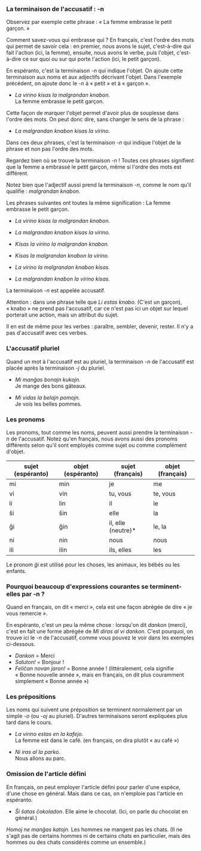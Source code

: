 ### La terminaison de l'accusatif : -n

Observez par exemple cette phrase : « La femme embrasse le petit garçon. »

Comment savez-vous qui embrasse qui ? En français, c'est l'ordre des mots qui permet de savoir cela : en premier, nous avons le sujet, c'est-à-dire qui fait l'action (ici, la femme), ensuite, nous avons le verbe, puis l'objet, c'est-à-dire ce sur quoi ou sur qui porte l'action (ici, le petit garçon).

En espéranto, c'est la terminaison *-n* qui indique l'objet. On ajoute cette terminaison aux noms et aux adjectifs décrivant l'objet. Dans l'exemple précédent, on ajoute donc le *-n* à « petit » et à « garçon ».

- _La virino kisas la malgrandan knabon._\
  La femme embrasse le petit garçon.

Cette façon de marquer l'objet permet d'avoir plus de souplesse dans l'ordre des mots. On peut donc dire, sans changer le sens de la phrase :

- _La malgrandan knabon kisas la virino._

Dans ces deux phrases, c'est la terminaison *-n* qui indique l'objet de la phrase et non pas l'ordre des mots.

Regardez bien où se trouve la terminaison *-n* ! Toutes ces phrases signifient que la femme a embrassé le petit garçon, même si l'ordre des mots est différent.

Notez bien que l'adjectif aussi prend la terminaison *-n*, comme le nom qu'il qualifie : *malgrandan knabon*.

Les phrases suivantes ont toutes la même signification : La femme embrasse le petit garçon.

- _La virino kisas la malgrandan knabon._

- _La malgrandan knabon kisas la virino._

- _Kisas la virino la malgrandan knabon._

- _Kisas la malgrandan knabon la virino._

- _La virino la malgrandan knabon kisas._

- _La malgrandan knabon la virino kisas._

La terminaison *-n* est appelée accusatif.

Attention : dans une phrase telle que *Li estas knabo.* (C'est un garçon), « knabo » ne prend pas l'accusatif, car ce n'est pas ici un objet sur lequel porterait une action, mais un attribut du sujet.

Il en est de même pour les verbes : paraître, sembler, devenir, rester. Il n'y a pas d'accusatif avec ces verbes.

### L'accusatif pluriel

Quand un mot à l'accusatif est au pluriel, la terminaison *-n* de l'accusatif est placée après la terminaison *-j* du pluriel.

- _Mi manĝas bonajn kukojn._\
  Je mange des bons gâteaux.

- _Mi vidas la belajn pomojn._\
  Je vois les belles pommes.

### Les pronoms

Les pronoms, tout comme les noms, peuvent aussi prendre la terminaison *-n* de l'accusatif. Notez qu'en français, nous avons aussi des pronoms différents selon qu'il sont employés comme sujet ou comme complément d'objet.

| sujet (espéranto) | objet (espéranto) | sujet (français)    | objet (français) |
| ----------------- | ----------------- | ------------------- | ---------------- |
| mi                | min               | je                  | me               |
| vi                | vin               | tu, vous            | te, vous         |
| li                | lin               | il                  | le               |
| ŝi                | ŝin               | elle                | la               |
| ĝi                | ĝin               | il, elle (neutre)\* | le, la           |
| ni                | nin               | nous                | nous             |
| ili               | ilin              | ils, elles          | les              |

Le pronom *ĝi* est utilisé pour les choses, les animaux, les bébés ou les enfants.

### Pourquoi beaucoup d'expressions courantes se terminent-elles par -n ?

Quand en français, on dit « merci », cela est une façon abrégée de dire « je vous remercie ».

En espéranto, c'est un peu la même chose : lorsqu'on dit *dankon* (merci), c'est en fait une forme abrégée de *Mi diras al vi dankon*. C'est pourquoi, on trouve ici le *-n* de l'accusatif, comme vous pouvez le voir dans les exemples ci-dessous.

- *Dankon* = Merci
- *Saluton!* = Bonjour !
- *Feliĉan novan jaron!* = Bonne année ! (littéralement, cela signifie « Bonne nouvelle année », mais en français, on dit plus couramment simplement « Bonne année »)

### Les prépositions

Les noms qui suivent une préposition se terminent normalement par un simple *-o* (ou *-oj* au pluriel). D'autres terminaisons seront expliquées plus tard dans le cours.

- _La virino estas en la kafejo._\
  La femme est dans le café. (en français, on dira plutôt « au café »)

- _Ni iras al la parko._\
  Nous allons au parc.

### Omission de l'article défini

En français, on peut employer l'article défini pour parler d'une espèce, d'une chose en général. Mais dans ce cas, on n'emploie pas l'article en espéranto.

- _Ŝi ŝatas ĉokoladon_. Elle aime le chocolat. (Ici, on parle du chocolat en général.)

*Homoj ne manĝas katojn.* Les hommes ne mangent pas les chats. (Il ne s'agit pas de certains hommes ni de certains chats en particulier, mais des hommes ou des chats considérés comme un ensemble.)
